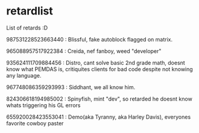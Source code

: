 # retardlist
List of retards :D

987531228523663440 : Blissful, fake autoblock flagged on matrix.

965088957517922384 : Creida, nef fanboy, weed "developer"

935624111709884456 : Distro, cant solve basic 2nd grade math, doesnt know what PEMDAS is, critiquites clients for bad code despite not knowing any language.

967748086359293993 : Siddhant, we all know him.

824306618194985002 : Spinyfish, mint "dev", so retarded he doesnt know whats triggering his GL errors

655920028423553041 : Demo(aka Tyranny, aka Harley Davis), everyones favorite cowboy paster
